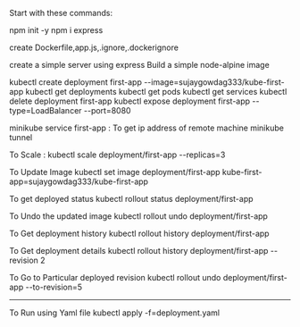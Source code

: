 Start with these commands:

npm init -y
npm i express

create Dockerfile,app.js,.ignore,.dockerignore

create a simple server using express
Build a simple node-alpine image

kubectl create deployment first-app --image=sujaygowdag333/kube-first-app
kubectl get deployments
kubectl get pods
kubectl get services
kubectl delete deployment first-app
kubectl expose deployment first-app --type=LoadBalancer --port=8080

minikube service first-app : To get ip address of remote machine
minikube tunnel

To Scale :
kubectl scale deployment/first-app --replicas=3

To Update Image
kubectl set image deployment/first-app kube-first-app=sujaygowdag333/kube-first-app

To get deployed status
kubectl rollout status deployment/first-app

To Undo the updated image
kubectl rollout undo deployment/first-app

To Get deployment history
kubectl rollout history deployment/first-app

To Get deployment details
kubectl rollout history deployment/first-app --revision 2

To Go to Particular deployed revision
kubectl rollout undo deployment/first-app --to-revision=5

---

To Run using Yaml file
kubectl apply -f=deployment.yaml
